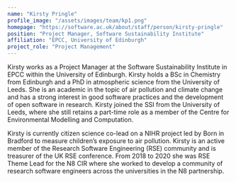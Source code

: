 ```yaml
---
name: "Kirsty Pringle"
profile_image: "/assets/images/team/kp1.png"
homepage: "https://software.ac.uk/about/staff/person/kirsty-pringle"
position: "Project Manager, Software Sustainability Institute"
affiliation: "EPCC, University of Edinburgh"
project_role: "Project Management"
---
```


Kirsty works as a Project Manager at the Software Sustainability Institute in
EPCC within the University of Edinburgh. Kirsty holds a BSc in Chemistry from
Edinburgh and a PhD in atmospheric science from the University of Leeds. She is
an academic in the topic of air pollution and climate change and has a strong
interest in good software practices and the development of open software in
research. Kirsty joined the SSI from the University of Leeds, where she still
retains a part-time role as a member of the Centre for Environmental Modelling
and Computation.

Kirsty is currently citizen science co-lead on a NIHR project led by Born in
Bradford to measure children’s exposure to air pollution. Kirsty is an active
member of the Research Software Engineering (RSE) community and is treasurer of
the UK RSE conference. From 2018 to 2020 she was RSE Theme Lead for the N8 CIR
where she worked to develop a community of research software engineers across
the universities in the N8 partnership.

